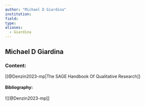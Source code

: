 ```yaml
---
author: "Michael D Giardina"
institution:
field:
type:
aliases:
  - Giardina
---
```


## Michael D Giardina

### Content:
[[@Denzin2023-mp|The SAGE Handbook Of Qualitative Research]]

#### Bibliography:

![[@Denzin2023-mp]]